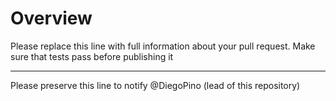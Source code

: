 # Overview

Please replace this line with full information about your pull request. Make sure that tests pass before publishing it

---

Please preserve this line to notify @DiegoPino (lead of this repository)
